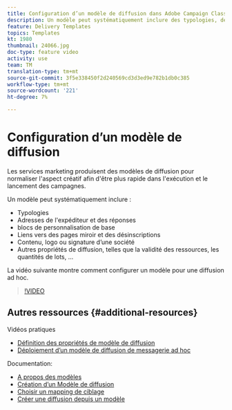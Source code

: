 ```yaml
---
title: Configuration d’un modèle de diffusion dans Adobe Campaign Classic
description: Un modèle peut systématiquement inclure des typologies, des adresses d'expéditeur et de réponse, ainsi que des blocs de personnalisation de base tels que des liens de page miroir et de désinscription. Il peut également inclure du contenu, un logo ou une signature de société, ainsi que d’autres propriétés de diffusion, telles que la validité des ressources, les quantités de lots, etc. La vidéo suivante montre comment configurer un modèle pour une diffusion ad hoc.
feature: Delivery Templates
topics: Templates
kt: 1980
thumbnail: 24066.jpg
doc-type: feature video
activity: use
team: TM
translation-type: tm+mt
source-git-commit: 3f5e338450f2d240569cd3d3ed9e782b1db0c385
workflow-type: tm+mt
source-wordcount: '221'
ht-degree: 7%

---
```



# Configuration d’un modèle de diffusion

Les services marketing produisent des modèles de diffusion pour normaliser l&#39;aspect créatif afin d&#39;être plus rapide dans l&#39;exécution et le lancement des campagnes.

Un modèle peut systématiquement inclure :

* Typologies
* Adresses de l&#39;expéditeur et des réponses
* blocs de personnalisation de base
* Liens vers des pages miroir et des désinscriptions
* Contenu, logo ou signature d’une société
* Autres propriétés de diffusion, telles que la validité des ressources, les quantités de lots, ...

La vidéo suivante montre comment configurer un modèle pour une diffusion ad hoc.

>[!VIDEO](https://video.tv.adobe.com/v/24066?quality=12)

## Autres ressources {#additional-resources}

Vidéos pratiques

* [Définition des propriétés de modèle de diffusion](/help/acc/sending-messages/using-delivery-templates/setting-delivery-template-properties.md)
* [Déploiement d’un modèle de diffusion de messagerie ad hoc](/help/acc/sending-messages/using-delivery-templates/deploying-ad-hoc-email-delivery-template.md)

Documentation:

* [A propos des modèles](https://docs.campaign.adobe.com/doc/AC/en/DLV_Using_delivery_templates_About_templates.html)
* [Création d’un Modèle de diffusion](https://docs.campaign.adobe.com/doc/AC/en/DLV_Using_delivery_templates_Creating_a_delivery_template.html)
* [Choisir un mapping de ciblage](https://docs.campaign.adobe.com/doc/AC/en/DLV_Using_delivery_templates_Selecting_a_target_mapping.html)
* [Créer une diffusion depuis un modèle](https://docs.campaign.adobe.com/doc/AC/en/DLV_Using_delivery_templates_Creating_a_delivery_from_a_template.html)
